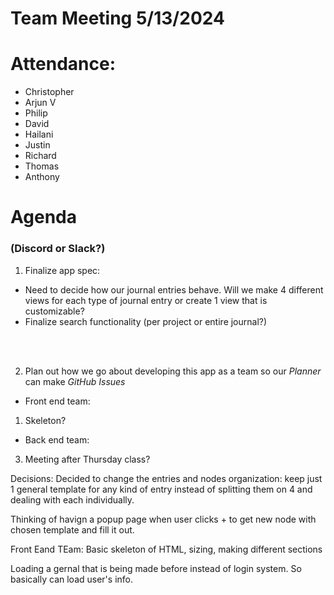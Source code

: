 # Team Meeting 5/13/2024

# Attendance:

- Christopher
- Arjun V
- Philip
- David
- Hailani
- Justin
- Richard
- Thomas
- Anthony

# Agenda

### (Discord or Slack?)

1. Finalize app spec:
- Need to decide how our journal entries behave. Will we make 4 different views for each type of journal entry or create 1 view that is customizable?
- Finalize search functionality (per project or entire journal?)


<br><br>


2. Plan out how we go about developing this app as a team so our *Planner* can make *GitHub Issues*


- Front end team:
1. Skeleton?

- Back end team:

3. Meeting after Thursday class?

Decisions: 
Decided to change the entries and nodes organization: keep just 1 general template for any kind of entry instead of splitting them on 4 and dealing with each individually. 

Thinking of havign a popup page when user clicks + to get new node with chosen template and fill it out. 

Front Eand TEam: Basic skeleton of HTML, sizing, making different sections 


Loading a gernal that is being made before instead of login system. So basically can load user's info. 

